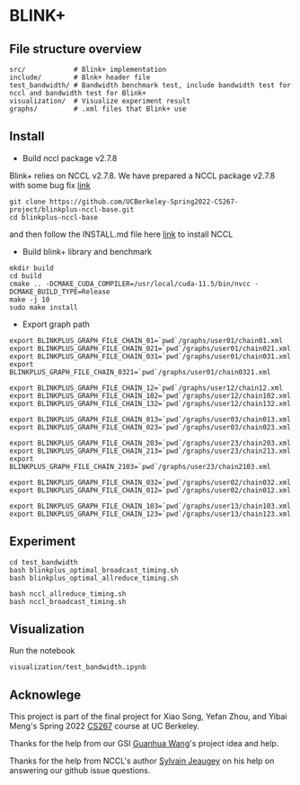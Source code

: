 # BLINK+

## File structure overview
```shell
src/            # Blink+ implementation
include/        # Blnk+ header file
test_bandwidth/ # Bandwidth benchmark test, include bandwidth test for nccl and bandwidth test for Blink+
visualization/  # Visualize experiment result
graphs/         # .xml files that Blink+ use
```


## Install

* Build nccl package v2.7.8

Blink+ relies on NCCL v2.7.8. We have prepared a NCCL package v2.7.8 with some bug fix [link](https://github.com/UCBerkeley-Spring2022-CS267-project/blinkplus-nccl-base)

```shell
git clone https://github.com/UCBerkeley-Spring2022-CS267-project/blinkplus-nccl-base.git
cd blinkplus-nccl-base
```

and then follow the INSTALL.md file here [link](https://github.com/UCBerkeley-Spring2022-CS267-project/blinkplus-nccl-base/blob/blinkplus_base_v2.7.8/INSTALL.md) to install NCCL

* Build blink+ library and benchmark
```shell
mkdir build
cd build
cmake .. -DCMAKE_CUDA_COMPILER=/usr/local/cuda-11.5/bin/nvcc -DCMAKE_BUILD_TYPE=Release
make -j 10
sudo make install
```


* Export graph path

```shell
export BLINKPLUS_GRAPH_FILE_CHAIN_01=`pwd`/graphs/user01/chain01.xml
export BLINKPLUS_GRAPH_FILE_CHAIN_021=`pwd`/graphs/user01/chain021.xml
export BLINKPLUS_GRAPH_FILE_CHAIN_031=`pwd`/graphs/user01/chain031.xml
export BLINKPLUS_GRAPH_FILE_CHAIN_0321=`pwd`/graphs/user01/chain0321.xml

export BLINKPLUS_GRAPH_FILE_CHAIN_12=`pwd`/graphs/user12/chain12.xml
export BLINKPLUS_GRAPH_FILE_CHAIN_102=`pwd`/graphs/user12/chain102.xml
export BLINKPLUS_GRAPH_FILE_CHAIN_132=`pwd`/graphs/user12/chain132.xml

export BLINKPLUS_GRAPH_FILE_CHAIN_013=`pwd`/graphs/user03/chain013.xml
export BLINKPLUS_GRAPH_FILE_CHAIN_023=`pwd`/graphs/user03/chain023.xml

export BLINKPLUS_GRAPH_FILE_CHAIN_203=`pwd`/graphs/user23/chain203.xml
export BLINKPLUS_GRAPH_FILE_CHAIN_213=`pwd`/graphs/user23/chain213.xml
export BLINKPLUS_GRAPH_FILE_CHAIN_2103=`pwd`/graphs/user23/chain2103.xml

export BLINKPLUS_GRAPH_FILE_CHAIN_032=`pwd`/graphs/user02/chain032.xml
export BLINKPLUS_GRAPH_FILE_CHAIN_012=`pwd`/graphs/user02/chain012.xml

export BLINKPLUS_GRAPH_FILE_CHAIN_103=`pwd`/graphs/user13/chain103.xml
export BLINKPLUS_GRAPH_FILE_CHAIN_123=`pwd`/graphs/user13/chain123.xml
```


## Experiment
```shell
cd test_bandwidth
bash blinkplus_optimal_broadcast_timing.sh
bash blinkplus_optimal_allreduce_timing.sh

bash nccl_allreduce_timing.sh
bash nccl_broadcast_timing.sh
```

## Visualization
Run the notebook 
```shell
visualization/test_bandwidth.ipynb
```


## Acknowlege

This project is part of the final project for Xiao Song, Yefan Zhou, and Yibai Meng's Spring 2022 [CS267](https://sites.google.com/lbl.gov/cs267-spr2022) course at UC Berkeley. 

Thanks for the help from our GSI [Guanhua Wang](https://people.eecs.berkeley.edu/~guanhua/)'s project idea and help. 

Thanks for the help from NCCL's author [Sylvain Jeaugey](https://github.com/sjeaugey) on his help on answering our github issue questions. 